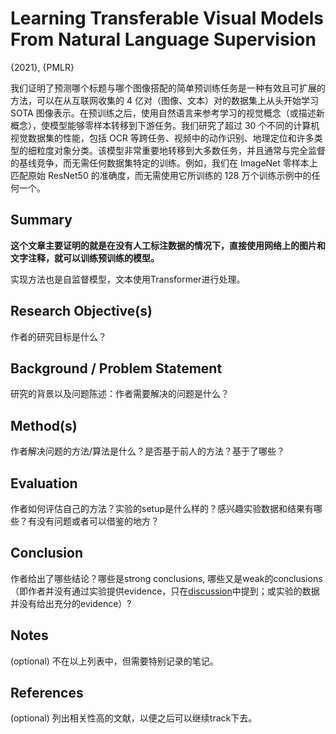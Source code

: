 # Learning Transferable Visual Models From Natural Language Supervision
{2021}, {PMLR}

我们证明了预测哪个标题与哪个图像搭配的简单预训练任务是一种有效且可扩展的方法，可以在从互联网收集的 4 亿对（图像、文本）对的数据集上从头开始学习 SOTA 图像表示。在预训练之后，使用自然语言来参考学习的视觉概念（或描述新概念），使模型能够零样本转移到下游任务。我们研究了超过 30 个不同的计算机视觉数据集的性能，包括 OCR 等跨任务、视频中的动作识别、地理定位和许多类型的细粒度对象分类。该模型非常重要地转移到大多数任务，并且通常与完全监督的基线竞争，而无需任何数据集特定的训练。例如，我们在 ImageNet 零样本上匹配原始 ResNet50 的准确度，而无需使用它所训练的 128 万个训练示例中的任何一个。

## Summary

**这个文章主要证明的就是在没有人工标注数据的情况下，直接使用网络上的图片和文字注释，就可以训练预训练的模型。**

实现方法也是自监督模型，文本使用Transformer进行处理。

## Research Objective(s)

作者的研究目标是什么？

  

## Background / Problem Statement

研究的背景以及问题陈述：作者需要解决的问题是什么？

  

## Method(s)

作者解决问题的方法/算法是什么？是否基于前人的方法？基于了哪些？

  

## Evaluation

作者如何评估自己的方法？实验的setup是什么样的？感兴趣实验数据和结果有哪些？有没有问题或者可以借鉴的地方？

  

## Conclusion

作者给出了哪些结论？哪些是strong conclusions, 哪些又是weak的conclusions（即作者并没有通过实验提供evidence，只在[discussion](https://www.zhihu.com/search?q=discussion&search_source=Entity&hybrid_search_source=Entity&hybrid_search_extra=%7B%22sourceType%22%3A%22answer%22%2C%22sourceId%22%3A142802496%7D)中提到；或实验的数据并没有给出充分的evidence）?

  

## Notes

(optional) 不在以上列表中，但需要特别记录的笔记。

  

## References

(optional) 列出相关性高的文献，以便之后可以继续track下去。


